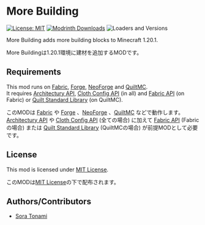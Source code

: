 # More Building

[![License: MIT](https://img.shields.io/badge/License-MIT-00cc00.svg)](https://github.com/ms0503/more-building/blob/HEAD/LICENSE.md)
[![Modrinth Downloads](https://img.shields.io/modrinth/dt/L2OB4eiS?label=Modrinth+downloads&logo=modrinth)](https://modrinth.com/mod/more-building)
![Loaders and Versions](https://img.shields.io/badge/Fabric_%2F_Forge_%2F_NeoForge_%2F_Quilt-_1.20.1-blue)

More Building adds more building blocks to Minecraft 1.20.1.

More Buildingは1.20.1環境に建材を追加するMODです。

## Requirements

This mod runs
on [Fabric](https://fabricmc.net), [Forge](https://files.minecraftforge.net), [NeoForge](https://neoforged.net)
and [QuiltMC](https://quiltmc.org).  
It
requires [Architectury API](https://modrinth.com/mod/architectury-api), [Cloth Config API](https://modrinth.com/mod/cloth-config)
(in all)
and [Fabric API](https://modrinth.com/mod/fabric-api) (on Fabric)
or [Quilt Standard Library](https://modrinth.com/mod/qsl) (on QuiltMC).

このMODは [Fabric](https://fabricmc.net) や
[Forge](https://files.minecraftforge.net) 、[NeoForge](https://neoforged.net) 、[QuiltMC](https://quiltmc.org)
などで動作します。  
[Architectury API](https://modrinth.com/mod/architectury-api)
や [Cloth Config API](https://modrinth.com/mod/cloth-config) (全ての場合) に加えて
[Fabric API](https://modrinth.com/mod/fabric-api) (Fabricの場合)
または [Quilt Standard Library](https://modrinth.com/mod/qsl) (QuiltMCの場合)
が前提MODとして必要です。

## License

This mod is licensed under [MIT License](LICENSE.md).

このMODは[MIT License](LICENSE.md)の下で配布されます。

## Authors/Contributors

- [Sora Tonami](https://github.com/ms0503)

